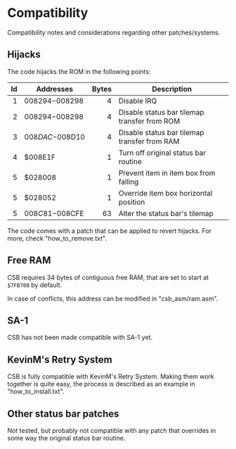 # Compatibility

Compatibility notes and considerations regarding other patches/systems.

## Hijacks

The code hijacks the ROM in the following points:

|  Id | Addresses       | Bytes | Description                                  |
| --: | --------------- | ----: | -------------------------------------------- |
|   1 | $008294-$008298 |     4 | Disable IRQ                                  |
|   2 | $008294-$008298 |     4 | Disable status bar tilemap transfer from ROM |
|   3 | $008DAC-$008D10 |     4 | Disable status bar tilemap transfer from RAM |
|   4 | $008E1F         |     1 | Turn off original status bar routine         |
|   5 | $028008         |     1 | Prevent item in item box from falling        |
|   5 | $028052         |     1 | Override item box horizontal position        |
|   5 | $008C81-$008CFE |    63 | Alter the status bar's tilemap               |

The code comes with a patch that can be applied to revert hijacks. For more,
check "how_to_remove.txt".

## Free RAM

CSB requires 34 bytes of contiguous free RAM, that are set to start at `$7FB700`
by default.

In case of conflicts, this address can be modified in "csb_asm/ram.asm".

## SA-1

CSB has not been made compatible with SA-1 yet.

## KevinM's Retry System

CSB is fully compatible with KevinM's Retry System. Making them work together is
quite easy, the process is described as an example in "how_to_install.txt".

## Other status bar patches

Not tested, but probably not compatible with any patch that overrides in some
way the original status bar routine.
